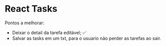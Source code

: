 # React Tasks

Pontos a melhorar:
- Deixar o detail da tarefa editável; ✅
- Salvar as tasks em um txt, para o usuario não perder as tarefas ao sair.

